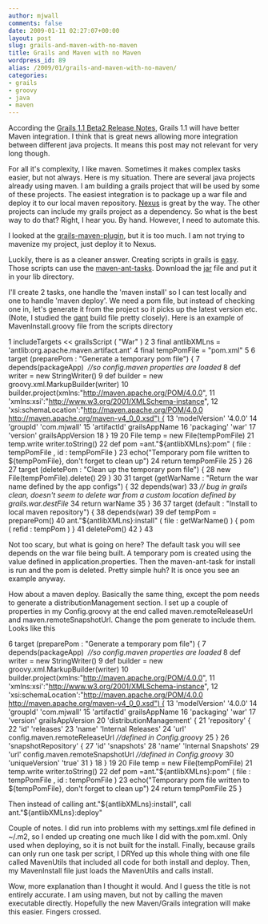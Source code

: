 ```yaml
---
author: mjwall
comments: false
date: 2009-01-11 02:27:07+00:00
layout: post
slug: grails-and-maven-with-no-maven
title: Grails and Maven with no Maven
wordpress_id: 89
alias: /2009/01/grails-and-maven-with-no-maven/
categories:
- grails
- groovy
- java
- maven
---
```


According the [Grails 1.1 Beta2 Release Notes](http://www.grails.org/1.1-beta2+Release+Notes), Grails 1.1 will have better Maven integration.  I think that is great news allowing more integration between different java projects.  It means this post may not relevant for very long though.

For all it's complexity, I like maven.  Sometimes it makes complex tasks easier, but not always.  Here is my situation.  There are several java projects already using maven.  I am building a grails project that will be used by some of these projects.  The easiest integration is to package up a war file and deploy it to our local maven repository.  [Nexus](http://nexus.sonatype.org/) is great by the way.  The other projects can include my grails project as a dependency.  So what is the best way to do that?  Right, I hear you.  By hand.  However, I need to automate this.

I looked at the [grails-maven-plugin](http://forge.octo.com/maven/sites/mtg/grails-maven-plugin/), but it is too much.  I am not trying to mavenize my project, just deploy it to Nexus.

Luckily, there is as a cleaner answer.   Creating scripts in grails is [easy](http://docs.codehaus.org/display/GRAILS/Command+Line+Scripting).  Those scripts can use the [maven-ant-tasks](http://maven.apache.org/ant-tasks/index.html).  Download the [jar](http://www.apache.org/dyn/closer.cgi/maven/binaries/maven-ant-tasks-2.0.9.jar) file and put it in your lib directory.

I'll create 2 tasks, one handle the 'maven install' so I can test locally and one to handle 'maven deploy'.  We need a pom file, but instead of checking one in, let's generate it from the project so it picks up the latest version etc.  (Note, I studied the [gant](http://github.com/russel/gant/tree/master/build.gant) build file pretty closely).  Here is an example of MavenInstall.groovy file from the scripts directory



1 includeTargets << grailsScript ( "War" )
2
3 final antlibXMLns = 'antlib:org.apache.maven.artifact.ant'
4 final tempPomFile = "pom.xml"
5
6 target (preparePom : "Generate a temporary pom file") {
7  depends(packageApp)  _//so config.maven properties are loaded_
8  def writer = new StringWriter()
9  def builder = new groovy.xml.MarkupBuilder(writer)
10  builder.project(xmlns:"http://maven.apache.org/POM/4.0.0",
11  'xmlns:xsi':"http://www.w3.org/2001/XMLSchema-instance",
12  'xsi:schemaLocation':"http://maven.apache.org/POM/4.0.0 http://maven.apache.org/maven-v4_0_0.xsd") {
13  'modelVersion' '4.0.0'
14  'groupId' 'com.mjwall'
15  'artifactId' grailsAppName
16  'packaging' 'war'
17  'version' grailsAppVersion
18  }
19
20  File temp = new File(tempPomFile)
21  temp.write writer.toString()
22  def pom =ant."${antlibXMLns}:pom" ( file : tempPomFile , id : tempPomFile )
23  echo("Temporary pom file written to ${tempPomFile}, don't forget to clean up")
24  return tempPomFile
25 }
26
27 target (deletePom : "Clean up the temporary pom file") {
28  new File(tempPomFile).delete()
29 }
30
31 target (getWarName : "Return the war name defined by the app configs") {
32  depends(war)
33  _// bug in grails clean, doesn't seem to delete war from a custom location defined by grails.war.destFile_
34  return warName
35 }
36
37 target (default : "Install to local maven repository") {
38  depends(war)
39  def tempPom = preparePom()
40  ant."${antlibXMLns}:install" ( file : getWarName() ) { pom ( refid : tempPom ) }
41  deletePom()
42 }
43


Not too scary, but what is going on here?  The default task you will see depends on the war file being built.  A temporary pom is created using the value defined in application.properties.  Then the maven-ant-task for install is run and the pom is deleted.  Pretty simple huh?  It is once you see an example anyway.

How about a maven deploy.  Basically the same thing, except the pom needs to generate a distributionManagement section.  I set up a couple of properties in my Config.groovy at the end called maven.remoteReleaseUrl and maven.remoteSnapshotUrl.  Change the pom generate to include them.  Looks like this



6 target (preparePom : "Generate a temporary pom file") {
7  depends(packageApp)  _//so config.maven properties are loaded_
8  def writer = new StringWriter()
9  def builder = new groovy.xml.MarkupBuilder(writer)
10  builder.project(xmlns:"http://maven.apache.org/POM/4.0.0",
11  'xmlns:xsi':"http://www.w3.org/2001/XMLSchema-instance",
12  'xsi:schemaLocation':"http://maven.apache.org/POM/4.0.0 http://maven.apache.org/maven-v4_0_0.xsd") {
13  'modelVersion' '4.0.0'
14  'groupId' 'com.mjwall'
15  'artifactId' grailsAppName
16  'packaging' 'war'
17  'version' grailsAppVersion
20  'distributionManagement' {
21  'repository' {
22  'id' 'releases'
23  'name' 'Internal Releases'
24  'url' config.maven.remoteReleaseUrl _//defined in Config.groovy_
25  }
26  'snapshotRepository' {
27  'id' 'snapshots'
28  'name' 'Internal Snapshots'
29  'url' config.maven.remoteSnapshotUrl _//defined in Config.groovy_
30  'uniqueVersion' 'true'
31  }
18  }
19
20  File temp = new File(tempPomFile)
21  temp.write writer.toString()
22  def pom =ant."${antlibXMLns}:pom" ( file : tempPomFile , id : tempPomFile )
23  echo("Temporary pom file written to ${tempPomFile}, don't forget to clean up")
24  return tempPomFile
25 }


Then instead of calling ant."${antlibXMLns}:install", call ant."${antlibXMLns}:deploy"

Couple of notes.  I did run into problems with my settings.xml file defined in ~/.m2, so I ended up creating one much like I did with the pom.xml.  Only used when deploying, so it is not built for the install.  Finally, because grails can only run one task per script, I DRYed up this whole thing with one file called MavenUtils that included all code for both install and deploy.  Then, my MavenInstall file just loads the MavenUtils and calls install.

Wow, more explanation than I thought it would.  And I guess the title is not entirely accurate.  I am using maven, but not by calling the maven executable directly.  Hopefully the new Maven/Grails integration will make this easier.  Fingers crossed.
